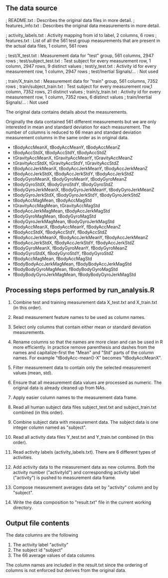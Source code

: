 

## The data source

; README.txt 
: Describes the original data files in more detail.
; features_info.txt 
: Describes the original data measurements in more detail.

; activity_labels.txt : Activity mapping from id to label, 2 columns, 6 rows
; features.txt : List of all the 561 test group measurements that are present in the actual data files, 1 column, 561 rows

; test/X_test.txt : Measurement data for "test" group, 561 columns, 2947 rows
; test/subject_test.txt : Test subject for every measurement row, 1 column, 2947 rows, 9 distinct values
; test/y_test.txt : Activity id for every measurement row, 1 column, 2947 rows
; test/Inertial Signals/... : Not used

; train/X_train.txt : Measurement data for "train" group, 561 columns, 7352 rows
; train/subject_train.txt : Test subject for every measurement row,1 column, 7352 rows, 21 distinct values
; train/y_train.txt : Activity id for every measurement row, 1 column, 7352 rows, 6 distinct values
; train/Inertial Signals/... : Not used


The original data contains details about the measurements.

Originally the data contained 561 different measurements but we are only interested in mean and standard deviation for each measurement. The number of columns is reduced to 66 mean and standard deviation measurement columns in the same order as in original data.

* tBodyAccMeanX, tBodyAccMeanY, tBodyAccMeanZ
* tBodyAccStdX, tBodyAccStdY, tBodyAccStdZ
* tGravityAccMeanX, tGravityAccMeanY, tGravityAccMeanZ
* tGravityAccStdX, tGravityAccStdY, tGravityAccStdZ
* tBodyAccJerkMeanX, tBodyAccJerkMeanY, tBodyAccJerkMeanZ       
* tBodyAccJerkStdX, tBodyAccJerkStdY, tBodyAccJerkStdZ
* tBodyGyroMeanX, tBodyGyroMeanY, tBodyGyroMeanZ
* tBodyGyroStdX, tBodyGyroStdY, tBodyGyroStdZ
* tBodyGyroJerkMeanX, tBodyGyroJerkMeanY, tBodyGyroJerkMeanZ
* tBodyGyroJerkStdX, tBodyGyroJerkStdY, tBodyGyroJerkStdZ
* tBodyAccMagMean, tBodyAccMagStd
* tGravityAccMagMean, tGravityAccMagStd
* tBodyAccJerkMagMean, tBodyAccJerkMagStd
* tBodyGyroMagMean, tBodyGyroMagStd
* tBodyGyroJerkMagMean, tBodyGyroJerkMagStd
* fBodyAccMeanX, fBodyAccMeanY, fBodyAccMeanZ
* fBodyAccStdX, fBodyAccStdY, fBodyAccStdZ
* fBodyAccJerkMeanX, fBodyAccJerkMeanY, fBodyAccJerkMeanZ 
* fBodyAccJerkStdX, fBodyAccJerkStdY, fBodyAccJerkStdZ
* fBodyGyroMeanX, fBodyGyroMeanY, fBodyGyroMeanZ
* fBodyGyroStdX, fBodyGyroStdY, fBodyGyroStdZ
* fBodyAccMagMean, fBodyAccMagStd
* fBodyBodyAccJerkMagMean, fBodyBodyAccJerkMagStd
* fBodyBodyGyroMagMean, fBodyBodyGyroMagStd
* fBodyBodyGyroJerkMagMean, fBodyBodyGyroJerkMagStd

## Processing steps performed by run_analysis.R

1. Combine test and training measurement data X_test.txt and X_train.txt (in this order).

2. Read measurement feature names to be used as column names.

3. Select only columns that contain either mean or standard deviation measurements.

4. Rename columns so that the names are more clean and can be used in R more efficiently. In practice remove parenthesis and dashes from the names and capitalize-first the "Mean" and "Std" parts of the column names. For example "tBodyAcc-mean()-X" becomes "tBodyAccMeanX".

5. Filter measurement data to contain only the selected measurement values (mean, std).

6. Ensure that all measurement data values are processed as numeric. The original data is already cleaned up from NAs.

7. Apply easier column names to the measurement data frame.

8. Read all human subject data files subject_test.txt and subject_train.txt combined (in this order).

9. Combine subject data with measurement data. The subject data is one integer column named as "subject".

10. Read all activity data files Y_test.txt and Y_train.txt combined (in this order).

11. Read activity labels (activity_labels.txt). There are 6 different types of activities.

12. Add activity data to the measurement data as new columns. Both the activity number ("activityId") and corresponding activity label ("activity") is pushed to measurement data frame.

13. Compose measurement averages data set by "activity" column and by "subject".

14. Write the data composition to "result.txt" file in the current working directory.


## Output file contents

The data columns are the following
1. The activity label "activity"
2. The subject id "subject"
3. The 66 average values of data columns

The column names are included in the result.txt since the ordering of columns is not enforced but derives from the original data.

